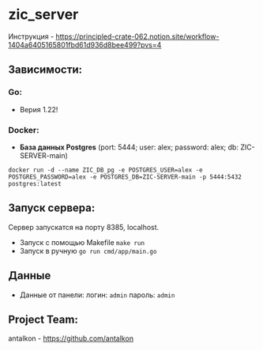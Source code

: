 # zic_server

 Инструкция - https://principled-crate-062.notion.site/workflow-1404a6405165801fbd61d936d8bee499?pvs=4
## Зависимости:
### Go:
- Верия 1.22!

### Docker:
- **База данных Postgres** (port: 5444; user: alex; password: alex; db: ZIC-SERVER-main)
```
docker run -d --name ZIC_DB_pg -e POSTGRES_USER=alex -e POSTGRES_PASSWORD=alex -e POSTGRES_DB=ZIC-SERVER-main -p 5444:5432 postgres:latest
```

## Запуск сервера:
Сервер запускатся на порту 8385, localhost.
- Запуск с помощью Makefile
```make run```
- Запуск в ручную
```go run cmd/app/main.go```

## Данные
- Данные от панели:
логин: `admin`
пароль: `admin`

## Project Team:
antalkon - https://github.com/antalkon